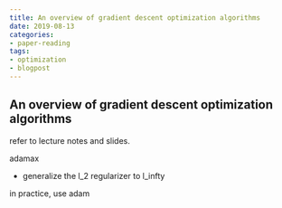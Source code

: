 ```yaml
---
title: An overview of gradient descent optimization algorithms
date: 2019-08-13
categories:
- paper-reading
tags:
- optimization
- blogpost
---
```


## An overview of gradient descent optimization algorithms

refer to lecture notes and slides.

adamax
- generalize the l_2 regularizer to l_infty

in practice, use adam
